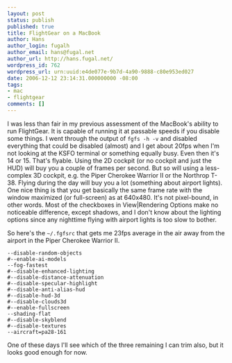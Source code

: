 ```yaml
---
layout: post
status: publish
published: true
title: FlightGear on a MacBook
author: Hans
author_login: fugalh
author_email: hans@fugal.net
author_url: http://hans.fugal.net/
wordpress_id: 762
wordpress_url: urn:uuid:e4de077e-9b7d-4a90-9888-c80e953ed027
date: 2006-12-12 23:14:31.000000000 -08:00
tags:
- mac
- flightgear
comments: []
---
```

<p>I was less than fair in my previous assessment of the MacBook's ability to run FlightGear. It is capable of running it at passable speeds if you disable some things. I went through the output of <code>fgfs -h -v</code> and disabled everything that could be disabled (almost) and I get about 20fps when I'm not looking at the KSFO terminal or something equally busy. Even then it's 14 or 15. That's flyable. Using the 2D cockpit (or no cockpit and just the HUD) will buy you a couple of frames per second. But so will using a less-complex 3D cockpit, e.g. the Piper Cherokee Warrior II or the Northrop T-38. Flying during the day will buy you a lot (something about airport lights). One nice thing is that you get basically the same frame rate with the window maximized (or full-screen) as at 640x480. It's not pixel-bound, in other words. Most of the checkboxes in View|Rendering Options make no noticeable difference, except shadows, and I don't know about the lighting options since any nighttime flying with airport lights is too slow to bother.</p>

<p>So here's the <code>~/.fgfsrc</code> that gets me 23fps average in the air away from the airport in the Piper Cherokee Warrior II. </p>

<pre><code>--disable-random-objects
#--enable-ai-models
--fog-fastest
#--disable-enhanced-lighting
#--disable-distance-attenuation
#--disable-specular-highlight
#--disable-anti-alias-hud
#--disable-hud-3d
#--disable-clouds3d
#--enable-fullscreen
--shading-flat
#--disable-skyblend
#--disable-textures
--aircraft=pa28-161
</code></pre>

<p>One of these days I'll see which of the three remaining I can trim also, but it
looks good enough for now.</p>

